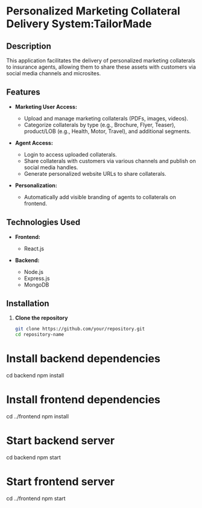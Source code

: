# Personalized Marketing Collateral Delivery System:TailorMade

## Description

This application facilitates the delivery of personalized marketing collaterals to insurance agents, allowing them to share these assets with customers via social media channels and microsites.

## Features

- **Marketing User Access:**
  - Upload and manage marketing collaterals (PDFs, images, videos).
  - Categorize collaterals by type (e.g., Brochure, Flyer, Teaser), product/LOB (e.g., Health, Motor, Travel), and additional segments.
  
- **Agent Access:**
  - Login to access uploaded collaterals.
  - Share collaterals with customers via various channels and publish on social media handles.
  - Generate personalized website URLs to share collaterals.

- **Personalization:**
  - Automatically add visible branding of agents to collaterals on frontend.


## Technologies Used

- **Frontend:**
  - React.js
  
- **Backend:**
  - Node.js
  - Express.js
  - MongoDB

## Installation

1. **Clone the repository**

   ```bash
   git clone https://github.com/your/repository.git
   cd repository-name

# Install backend dependencies
cd backend
npm install

# Install frontend dependencies
cd ../frontend
npm install


# Start backend server
cd backend
npm start

# Start frontend server
cd ../frontend
npm start

